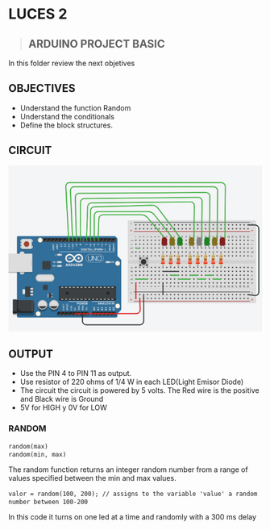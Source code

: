 # LUCES 2

> ## ARDUINO PROJECT BASIC

In this folder review the next objetives

## OBJECTIVES

 * Understand the function Random
 * Understand the conditionals
 * Define the block structures.


## CIRCUIT

<p align="center"><img src="luces2.PNG" width="700"></p>

## OUTPUT

* Use the PIN 4 to PIN 11 as output.
* Use resistor of 220 ohms of 1/4 W in each LED(Light Emisor Diode)
* The circuit the circuit is powered by 5 volts. The Red wire is the positive and Black wire is Ground
* 5V for HIGH y 0V for LOW

### RANDOM

```
random(max)
random(min, max)
```

The random function returns an integer random number from a range of values specified between the min and max values. 

```
valor = random(100, 200); // assigns to the variable 'value' a random number between 100-200
```

In this code it turns on one led at a time and randomly with a 300 ms delay